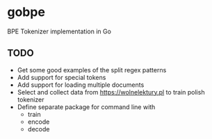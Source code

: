 # gobpe
BPE Tokenizer implementation in Go

## TODO
* Get some good examples of the split regex patterns
* Add support for special tokens
* Add support for loading multiple documents
* Select and collect data from https://wolnelektury.pl to train polish tokenizer
* Define separate package for command line with
  * train
  * encode
  * decode